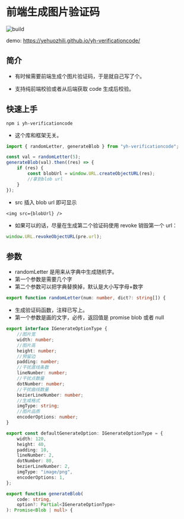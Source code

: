 # 前端生成图片验证码

![build](https://github.com/yehuozhili/yh-verificationcode/workflows/build/badge.svg?branch=main&event=push)

demo: https://yehuozhili.github.io/yh-verificationcode/

## 简介

-   有时候需要前端生成个图片验证码，于是就自己写了个。

-   支持纯前端校验或者从后端获取 code 生成后校验。

## 快速上手

```
npm i yh-verificationcode
```

-   这个库和框架无关。

```ts
import { randomLetter, generateBlob } from "yh-verificationcode";
```

```ts
const val = randomLetter(5);
generateBlob(val).then((res) => {
	if (res) {
		const blobUrl = window.URL.createObjectURL(res);
		//拿到blob url
	}
});
```

-   src 插入 blob url 即可显示

```tsx
<img src={blobUrl} />
```

-   如果可以的话，尽量在生成第二个验证码使用 revoke 销毁第一个 url：

```ts
window.URL.revokeObjectURL(pre.url);
```

## 参数

-   randomLetter 是用来从字典中生成随机字。
-   第一个参数是需要几个字
-   第二个参数可以把字典替换掉，默认是大小写字母+数字

```ts
export function randomLetter(num: number, dict?: string[]) {
```

-   生成验证码函数，注释已写上。
-   第一个参数是画的文字，必传，返回值是 promise blob 或者 null

```ts
export interface IGenerateOptionType {
	//图片宽
	width: number;
	//图片高
	height: number;
	//预留边
	padding: number;
	//干扰直线条数
	lineNumber: number;
	//干扰点数量
	dotNumber: number;
	//干扰曲线数量
	bezierLineNumber: number;
	//生成格式
	imgType: string;
	//图片品质
	encoderOptions: number;
}

export const defaultGenerateOption: IGenerateOptionType = {
	width: 120,
	height: 40,
	padding: 10,
	lineNumber: 2,
	dotNumber: 80,
	bezierLineNumber: 2,
	imgType: "image/png",
	encoderOptions: 1,
};

export function generateBlob(
	code: string,
	option?: Partial<IGenerateOptionType>
): Promise<Blob | null> {
```
